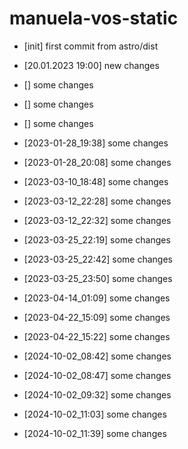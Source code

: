 # manuela-vos-static
- [init] first commit from astro/dist
- [20.01.2023 19:00] new changes
- [] some changes
- [] some changes
- [] some changes

- [2023-01-28_19:38] some changes

- [2023-01-28_20:08] some changes

- [2023-03-10_18:48] some changes

- [2023-03-12_22:28] some changes

- [2023-03-12_22:32] some changes

- [2023-03-25_22:19] some changes

- [2023-03-25_22:42] some changes

- [2023-03-25_23:50] some changes

- [2023-04-14_01:09] some changes

- [2023-04-22_15:09] some changes

- [2023-04-22_15:22] some changes

- [2024-10-02_08:42] some changes

- [2024-10-02_08:47] some changes

- [2024-10-02_09:32] some changes

- [2024-10-02_11:03] some changes

- [2024-10-02_11:39] some changes

